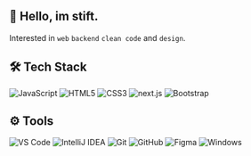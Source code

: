 <div align="left">

## 👋 Hello, im stift.
Interested in `web` `backend` `clean code` and `design`.

## 🛠️ Tech Stack

<img src="https://img.shields.io/badge/JavaScript-black?style=for-the-badge&logo=javascript" alt="JavaScript">
<img src="https://img.shields.io/badge/HTML5-black?style=for-the-badge&logo=html5" alt="HTML5">
<img src="https://img.shields.io/badge/CSS3-black?style=for-the-badge&logo=css3" alt="CSS3">
<img src="https://img.shields.io/badge/next.js-black?style=for-the-badge&logo=next.js" alt="next.js">
<img src="https://img.shields.io/badge/Bootstrap-black?style=for-the-badge&logo=bootstrap" alt="Bootstrap">


## ⚙️ Tools

<img src="https://img.shields.io/badge/VS%20Code-black?style=for-the-badge&logo=visual-studio-code" alt="VS Code">
<img src="https://img.shields.io/badge/IntelliJ%20IDEA-black?style=for-the-badge&logo=intellij-idea" alt="IntelliJ IDEA">
<img src="https://img.shields.io/badge/Git-black?style=for-the-badge&logo=git" alt="Git">
<img src="https://img.shields.io/badge/GitHub-black?style=for-the-badge&logo=github" alt="GitHub">
<img src="https://img.shields.io/badge/Figma-black?style=for-the-badge&logo=figma" alt="Figma">
<img src="https://img.shields.io/badge/Windows-black?style=for-the-badge&logo=windows" alt="Windows">

</div>
